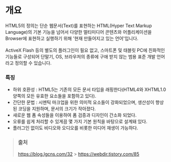 # 개요

HTML5의 정의는 단순 웹문서(Text)를 표현하는 HTML(Hyper Text Markup Language)의 기본 기능을 넘어서 다양한 멀티미디어 콘텐츠와 어플리케이션을 Browser에 표현하고 실행하기 위해 '현재 만들어지고 있는 언어'입니다.</br></br>
ActiveX Flash 등의 별도의 플러그인이 필요 없고, 스마트폰 및 태블릿 PC에 친화적인 기능들로 구성되어 단말기, OS, 브라우저의 종류에 구애 받지 않는 범용 표준 개발 언어라고 정의할 수 있습니다.

### 특징

- 하위 호환성 : HTML5는 기존의 모든 문서 타입을 래핑한다(HTML4와 XHTML1.0 양쪽의 모든 유효한 요소들을 포함하고 있다).
- 간단한 문법 : 시멘틱 마크업을 위한 의미적 요소들이 강화되었으며, 생산성이 향상된 코딩을 지원하며, 문서의 크기가 작아졌다.
- 새로운 웹 폼 속성들을 이용하여 폼 검증과 디자인이 간소화 되었다.
- 오류를 쉽게 처리할 수 있게끔 몇 가지 기본 원칙을 바탕으로 설계돼 있다.
- 플러그인 없이도 비디오와 오디오를 비롯한 미디어 재생이 가능하다.

> ### 출처
>
> https://blog.lgcns.com/32 > https://webdir.tistory.com/85
